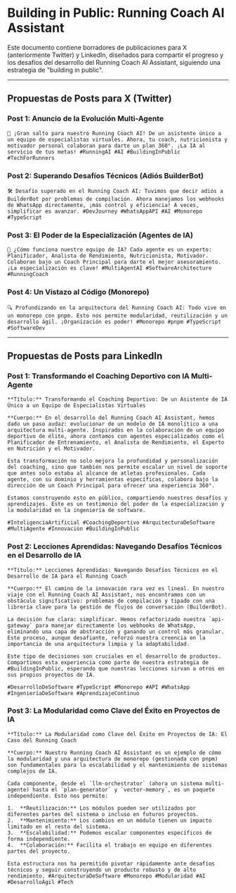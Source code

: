 # Building in Public: Running Coach AI Assistant

Este documento contiene borradores de publicaciones para X (anteriormente Twitter) y LinkedIn, diseñados para compartir el progreso y los desafíos del desarrollo del Running Coach AI Assistant, siguiendo una estrategia de "building in public".

---

## Propuestas de Posts para X (Twitter)

### Post 1: Anuncio de la Evolución Multi-Agente

```
🚀 ¡Gran salto para nuestro Running Coach AI! De un asistente único a un equipo de especialistas virtuales. Ahora, tu coach, nutricionista y motivador personal colaboran para darte un plan 360°. ¡La IA al servicio de tus metas! #RunningAI #AI #BuildingInPublic #TechForRunners
```

### Post 2: Superando Desafíos Técnicos (Adiós BuilderBot)

```
🛠️ Desafío superado en el Running Coach AI: Tuvimos que decir adiós a BuilderBot por problemas de compilación. Ahora manejamos los webhooks de WhatsApp directamente, ¡más control y eficiencia! A veces, simplificar es avanzar. #DevJourney #WhatsAppAPI #AI #Monorepo #TypeScript
```

### Post 3: El Poder de la Especialización (Agentes de IA)

```
🧠 ¿Cómo funciona nuestro equipo de IA? Cada agente es un experto: Planificador, Analista de Rendimiento, Nutricionista, Motivador. Colaboran bajo un Coach Principal para darte el mejor asesoramiento. ¡La especialización es clave! #MultiAgentAI #SoftwareArchitecture #RunningCoach
```

### Post 4: Un Vistazo al Código (Monorepo)

```
🔍 Profundizando en la arquitectura del Running Coach AI: Todo vive en un monorepo con pnpm. Esto nos permite modularidad, reutilización y un desarrollo ágil. ¡Organización es poder! #Monorepo #pnpm #TypeScript #SoftwareDev
```

---

## Propuestas de Posts para LinkedIn

### Post 1: Transformando el Coaching Deportivo con IA Multi-Agente

```
**Título:** Transformando el Coaching Deportivo: De un Asistente de IA Único a un Equipo de Especialistas Virtuales

**Cuerpo:** En el desarrollo del Running Coach AI Assistant, hemos dado un paso audaz: evolucionar de un modelo de IA monolítico a una arquitectura multi-agente. Inspirados en la colaboración de un equipo deportivo de élite, ahora contamos con agentes especializados como el Planificador de Entrenamiento, el Analista de Rendimiento, el Experto en Nutrición y el Motivador.

Esta transformación no solo mejora la profundidad y personalización del coaching, sino que también nos permite escalar un nivel de soporte que antes solo estaba al alcance de atletas profesionales. Cada agente, con su dominio y herramientas específicas, colabora bajo la dirección de un Coach Principal para ofrecer una experiencia 360°.

Estamos construyendo esto en público, compartiendo nuestros desafíos y aprendizajes. Este es un testimonio del poder de la especialización y la modularidad en la ingeniería de software.

#InteligenciaArtificial #CoachingDeportivo #ArquitecturaDeSoftware #MultiAgente #Innovación #BuildingInPublic
```

### Post 2: Lecciones Aprendidas: Navegando Desafíos Técnicos en el Desarrollo de IA

```
**Título:** Lecciones Aprendidas: Navegando Desafíos Técnicos en el Desarrollo de IA para el Running Coach

**Cuerpo:** El camino de la innovación rara vez es lineal. En nuestro viaje con el Running Coach AI Assistant, nos encontramos con un obstáculo significativo: problemas de compilación y tipado con una librería clave para la gestión de flujos de conversación (BuilderBot).

La decisión fue clara: simplificar. Hemos refactorizado nuestra `api-gateway` para manejar directamente los webhooks de WhatsApp, eliminando una capa de abstracción y ganando un control más granular. Este proceso, aunque desafiante, reforzó nuestra creencia en la importancia de una arquitectura limpia y la adaptabilidad.

Este tipo de decisiones son cruciales en el desarrollo de productos. Compartimos esta experiencia como parte de nuestra estrategia de #BuildingInPublic, esperando que nuestras lecciones sirvan a otros en sus propios proyectos de IA.

#DesarrolloDeSoftware #TypeScript #Monorepo #API #WhatsApp #IngenieríaDeSoftware #AprendizajeContinuo
```

### Post 3: La Modularidad como Clave del Éxito en Proyectos de IA

```
**Título:** La Modularidad como Clave del Éxito en Proyectos de IA: El Caso del Running Coach

**Cuerpo:** Nuestro Running Coach AI Assistant es un ejemplo de cómo la modularidad y una arquitectura de monorepo (gestionada con pnpm) son fundamentales para la escalabilidad y el mantenimiento de sistemas complejos de IA.

Cada componente, desde el `llm-orchestrator` (ahora un sistema multi-agente) hasta el `plan-generator` y `vector-memory`, es un paquete independiente. Esto nos permite:

1.  **Reutilización:** Los módulos pueden ser utilizados por diferentes partes del sistema o incluso en futuros proyectos.
2.  **Mantenimiento:** Los cambios en un módulo tienen un impacto limitado en el resto del sistema.
3.  **Escalabilidad:** Podemos escalar componentes específicos de forma independiente.
4.  **Colaboración:** Facilita el trabajo en equipo en diferentes partes del proyecto.

Esta estructura nos ha permitido pivotar rápidamente ante desafíos técnicos y seguir construyendo un producto robusto y de alto rendimiento. #ArquitecturaDeSoftware #Monorepo #Modularidad #AI #DesarrolloÁgil #Tech
```
